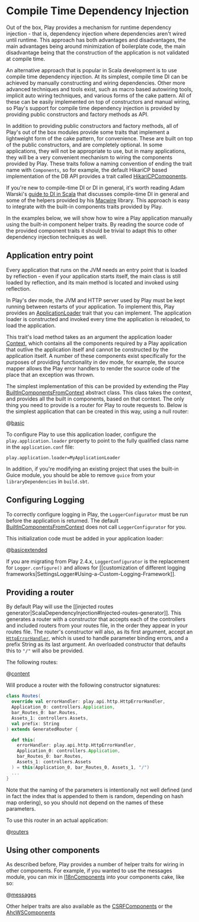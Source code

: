 <!--- Copyright (C) 2009-2018 Lightbend Inc. <https://www.lightbend.com> -->
# Compile Time Dependency Injection

Out of the box, Play provides a mechanism for runtime dependency injection - that is, dependency injection where dependencies aren't wired until runtime.  This approach has both advantages and disadvantages, the main advantages being around minimization of boilerplate code, the main disadvantage being that the construction of the application is not validated at compile time.

An alternative approach that is popular in Scala development is to use compile time dependency injection.  At its simplest, compile time DI can be achieved by manually constructing and wiring dependencies.  Other more advanced techniques and tools exist, such as macro based autowiring tools, implicit auto wiring techniques, and various forms of the cake pattern.  All of these can be easily implemented on top of constructors and manual wiring, so Play's support for compile time dependency injection is provided by providing public constructors and factory methods as API.

In addition to providing public constructors and factory methods, all of Play's out of the box modules provide some traits that implement a lightweight form of the cake pattern, for convenience.  These are built on top of the public constructors, and are completely optional.  In some applications, they will not be appropriate to use, but in many applications, they will be a very convenient mechanism to wiring the components provided by Play.  These traits follow a naming convention of ending the trait name with `Components`, so for example, the default HikariCP based implementation of the DB API provides a trait called [HikariCPComponents](api/scala/play/api/db/HikariCPComponents.html).

If you're new to compile-time DI or DI in general, it's worth reading Adam Warski's [guide to DI in Scala](https://di-in-scala.github.io/) that discusses compile-time DI in general and some of the helpers provided by his [Macwire](https://github.com/adamw/macwire) library.  This approach is easy to integrate with the built-in components traits provided by Play.

In the examples below, we will show how to wire a Play application manually using the built-in component helper traits.  By reading the source code of the provided component traits it should be trivial to adapt this to other dependency injection techniques as well.

## Application entry point

Every application that runs on the JVM needs an entry point that is loaded by reflection - even if your application starts itself, the main class is still loaded by reflection, and its main method is located and invoked using reflection.

In Play's dev mode, the JVM and HTTP server used by Play must be kept running between restarts of your application.  To implement this, Play provides an [ApplicationLoader](api/scala/play/api/ApplicationLoader.html) trait that you can implement.  The application loader is constructed and invoked every time the application is reloaded, to load the application.

This trait's load method takes as an argument the application loader [Context](api/scala/play/api/ApplicationLoader$$Context.html), which contains all the components required by a Play application that outlive the application itself and cannot be constructed by the application itself.  A number of these components exist specifically for the purposes of providing functionality in dev mode, for example, the source mapper allows the Play error handlers to render the source code of the place that an exception was thrown.

The simplest implementation of this can be provided by extending the Play [BuiltInComponentsFromContext](api/scala/play/api/BuiltInComponentsFromContext.html) abstract class.  This class takes the context, and provides all the built in components, based on that context.  The only thing you need to provide is a router for Play to route requests to.  Below is the simplest application that can be created in this way, using a null router:

@[basic](code/CompileTimeDependencyInjection.scala)

To configure Play to use this application loader, configure the `play.application.loader` property to point to the fully qualified class name in the `application.conf` file:

    play.application.loader=MyApplicationLoader

In addition, if you're modifying an existing project that uses the built-in Guice module, you should be able to remove `guice` from your `libraryDependencies` in `build.sbt`.

## Configuring Logging

To correctly configure logging in Play, the `LoggerConfigurator` must be run before the application is returned.  The default  [BuiltInComponentsFromContext](api/scala/play/api/BuiltInComponentsFromContext.html) does not call `LoggerConfigurator` for you.

This initialization code must be added in your application loader:

@[basicextended](code/CompileTimeDependencyInjection.scala)

If you are migrating from Play 2.4.x, `LoggerConfigurator` is the replacement for `Logger.configure()` and allows for [[customization of different logging frameworks|SettingsLogger#Using-a-Custom-Logging-Framework]].

## Providing a router

By default Play will use the [[injected routes generator|ScalaDependencyInjection#Injected-routes-generator]]. This generates a router with a constructor that accepts each of the controllers and included routers from your routes file, in the order they appear in your routes file.  The router's constructor will also, as its first argument, accept an [`HttpErrorHandler`](api/scala/play/api/http/HttpErrorHandler.html), which is used to handle parameter binding errors, and a prefix String as its last argument. An overloaded constructor that defaults this to `"/"` will also be provided.

The following routes:

@[content](code/scalaguide.dependencyinjection.routes)

Will produce a router with the following constructor signatures:

```scala
class Routes(
  override val errorHandler: play.api.http.HttpErrorHandler,
  Application_0: controllers.Application,
  bar_Routes_0: bar.Routes,
  Assets_1: controllers.Assets,
  val prefix: String
) extends GeneratedRouter {

  def this(
    errorHandler: play.api.http.HttpErrorHandler,
    Application_0: controllers.Application,
    bar_Routes_0: bar.Routes,
    Assets_1: controllers.Assets
  ) = this(Application_0, bar_Routes_0, Assets_1, "/")
  ...
}
```

Note that the naming of the parameters is intentionally not well defined (and in fact the index that is appended to them is random, depending on hash map ordering), so you should not depend on the names of these parameters.

To use this router in an actual application:

@[routers](code/CompileTimeDependencyInjection.scala)

## Using other components

As described before, Play provides a number of helper traits for wiring in other components.  For example, if you wanted to use the messages module, you can mix in [I18nComponents](api/scala/play/api/i18n/I18nComponents.html) into your components cake, like so:

@[messages](code/CompileTimeDependencyInjection.scala)

Other helper traits are also available as the [CSRFComponents](api/scala/play/filters/csrf/CSRFComponents.html) or the [AhcWSComponents](api/scala/play/api/libs/ws/ahc/AhcWSComponents.html)
